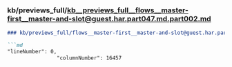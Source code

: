 ### kb/previews_full/kb__previews_full__flows__master-first__master-and-slot@guest.har.part047.md.part002.md

```md
### kb/previews_full/flows__master-first__master-and-slot@guest.har.part047.md (part 002)

```md
"lineNumber": 0,
                "columnNumber": 16457
              
```

```

```
